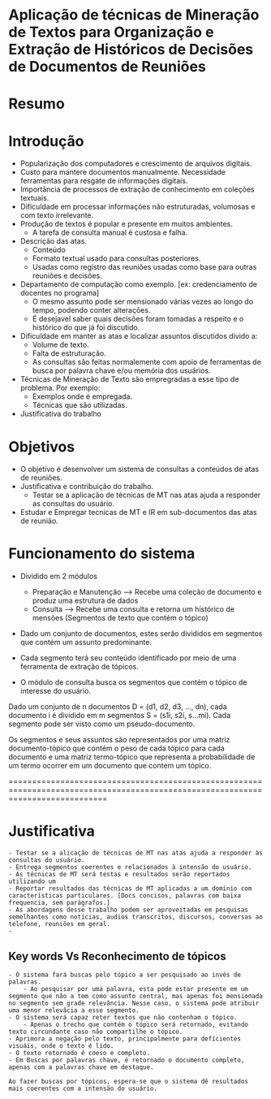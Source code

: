 
# Aplicação de técnicas de Mineração de Textos para Organização e Extração de Históricos de Decisões de Documentos de Reuniões


# Resumo

	

# Introdução
	
  - Popularização dos computadores e crescimento de arquivos digitais.
  - Custo para mantere documentos manualmente. Necessidade ferramentas para resgate de informações digitais.
  - Importância de processos de extração de conhecimento em coleções textuais.
  - Dificuldade em processar informações não estruturadas, volumosas e com texto irrelevante.
  - Produção de textos é popular e presente em muitos ambientes.
    - A tarefa de consulta manual é custosa e falha. 
  - Descrição das atas.
    - Conteúdo
    - Formato textual usado para consultas posteriores.
    - Usadas como registro das reuniões usadas como base para outras reuniões e decisões.
  - Departamento de computação como exemplo. [ex: credenciamento de docentes no programa]
    - O mesmo assunto pode ser mensionado várias vezes ao longo do tempo, podendo conter alterações. 
    - É desejavel saber quais decisões foram tomadas a respeito e o histórico do que já foi discutido.
  - Dificuldade em manter as atas e localizar assuntos discutidos divido a:
    - Volume de texto.
    - Falta de estruturação.
    - As consultas são feitas normalemente com apoio de ferramentas de busca por palavra chave e/ou memória dos usuários.
  - Técnicas de Mineração de Texto são empregradas a esse tipo de problema. Por exemplo:
    - Exemplos onde é empregada.
    - Técnicas que são utilizadas. 
  - Justificativa do trabalho 


	  
# Objetivos

  - O objetivo é desenvolver um sistema de consultas a conteúdos de atas de reuniões.
  - Justificativa e contribuição do trabalho.
  	- Testar se a aplicação de técnicas de MT nas atas ajuda a responder as consultas do usuário.
  - Estudar e Empregar tecnicas de MT e IR em sub-documentos das atas de reunião.
  	

# Funcionamento do sistema

  - Dividido em 2 módulos
    - Preparação e Manutenção --> Recebe uma coleção de documento e produz uma estrutura de dados
    - Consulta --> Recebe uma consulta e retorna um histórico de mensões (Segmentos de texto que contém o tópico)

  - Dado um conjunto de documentos, estes serão divididos em segmentos que contém um assunto predominante.
  - Cada segmento terá seu conteúdo identificado por meio de uma ferramenta de extração de tópicos.
	
  * O módulo de consulta busca os segmentos que contém o tópico de interesse do usuário.


  Dado um conjunto de n documentos D = (d1, d2, d3, ..., dn), cada documento i é dividido em m segmentos S = (s1i, s2i, s...mi). Cada segmento pode ser visto como um pseudo-documento. 
  
  
  Os segmentos e seus assuntos são representados por uma matriz documento-tópico que contém o peso de cada tópico para cada documento e uma matriz termo-tópico que representa a probabilidade de um termo ocorrer em um documento que contem um tópico.

  
=================================================================================================================================
  	
# Justificativa	
  	
  	- Testar se a alicação de técnicas de MT nas atas ajuda a responder às consultas do usuário.
  	- Entrega segmentos coerentes e relacionados à intensão do usuário.
  	- As técnicas de MT será testas e resultados serão reportados utilizando um 
  	- Reportar resultados das técnicas de MT aplicadas a um domínio com características particulares. [Docs concisos, palavras com baixa frequencia, sem parágrafos.]
  	- As abordagens desse trabalho podem ser aproveitadas em pesquisas semelhantes como notícias, audios transcritos, discursos, conversas ao telefone, reuniões em geral.
  	- 
  	
## Key words Vs Reconhecimento de tópicos 
  	
  	- O sistema fará buscas pelo tópico a ser pesquisado ao invés de palavras. 
  		- Ao pesquisar por uma palavra, esta pode estar presente em um segmento que não a tem como assunto central, mas apenas foi mensionada no segmento sem grade relevância. Nesse caso, o sistema pode atribuir uma menor relevâcia a esse segmento.
  	- O sistema será capaz reter textos que não contenham o tópico.
  		- Apenas o trecho que contém o tópico será retornado, evitando texto circundante caso não compartilhe o tópico.
	- Aprimora a negação pelo texto, principalmente para defícientes visuáis, onde o texto é lido.	
  	- O texto retornado é coeso e completo. 
	- Em Buscas por palavras chave, é retornado o documento completo, apenas com a palavras chave em destaque.
	
	Ao fazer buscas por tópicos, espera-se que o sistema dê resultados mais coerentes com a intensão do usuário.
  	
  	
  	
  	
  	
  	
  	
  	
  	
  	
  	
  	
  	
  	
  	
  	
  	
  	
  	
  	
  	
  	
  	
  	
  	
  	

